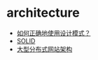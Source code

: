 # architecture

- [如何正确地使用设计模式？](https://www.zhihu.com/question/23757906/answer/25567356)
- [SOLID](https://en.wikipedia.org/wiki/SOLID)
- [大型分布式网站架构](http://www.cnblogs.com/itfly8/category/756114.html)